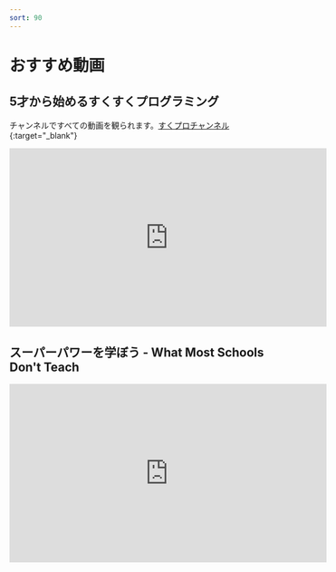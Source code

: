```yaml
---
sort: 90
---
```

# おすすめ動画

## 5才から始めるすくすくプログラミング
チャンネルですべての動画を観られます。[すくプロチャンネル](https://www.youtube.com/channel/UC3GAnT-eHG3L--nYwlwIBOA){:target="_blank"}

<iframe width="560" height="315" src="https://www.youtube.com/embed/w9pE6jZwsqg" title="YouTube video player" frameborder="0" allow="accelerometer; autoplay; clipboard-write; encrypted-media; gyroscope; picture-in-picture" allowfullscreen></iframe>

## スーパーパワーを学ぼう - What Most Schools Don't Teach

<iframe width="560" height="315" src="https://www.youtube.com/embed/nKIu9yen5nc" title="YouTube video player" frameborder="0" allow="accelerometer; autoplay; clipboard-write; encrypted-media; gyroscope; picture-in-picture" allowfullscreen></iframe>
